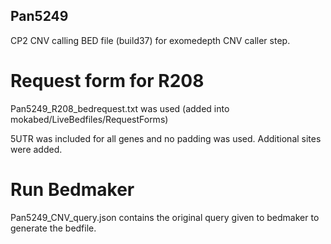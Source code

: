 ## Pan5249

CP2 CNV calling BED file (build37) for exomedepth CNV caller step.

# Request form for R208
Pan5249_R208_bedrequest.txt was used  (added into mokabed/LiveBedfiles/RequestForms)

5UTR was included for all genes and no padding was used. Additional sites were added.

# Run Bedmaker
Pan5249_CNV_query.json contains the original query given to bedmaker to generate the bedfile.